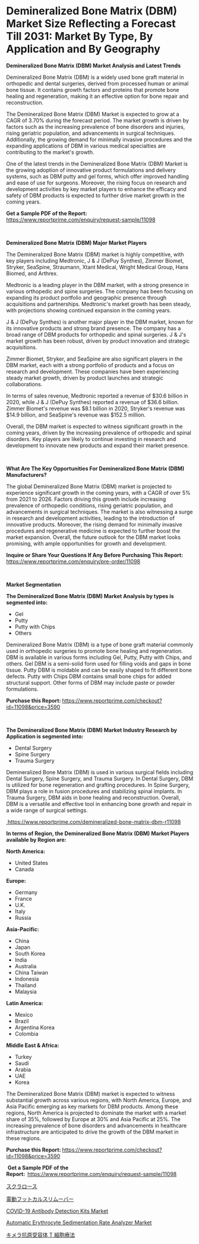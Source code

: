 <p><h1>Demineralized Bone Matrix (DBM) Market Size Reflecting a Forecast Till 2031: Market By Type, By Application and By Geography</h1></p><p><strong>Demineralized Bone Matrix (DBM) Market Analysis and Latest Trends</strong></p>
<p><p>Demineralized Bone Matrix (DBM) is a widely used bone graft material in orthopedic and dental surgeries, derived from processed human or animal bone tissue. It contains growth factors and proteins that promote bone healing and regeneration, making it an effective option for bone repair and reconstruction.</p><p>The Demineralized Bone Matrix (DBM) Market is expected to grow at a CAGR of 3.70% during the forecast period. The market growth is driven by factors such as the increasing prevalence of bone disorders and injuries, rising geriatric population, and advancements in surgical techniques. Additionally, the growing demand for minimally invasive procedures and the expanding applications of DBM in various medical specialties are contributing to the market's growth.</p><p>One of the latest trends in the Demineralized Bone Matrix (DBM) Market is the growing adoption of innovative product formulations and delivery systems, such as DBM putty and gel forms, which offer improved handling and ease of use for surgeons. Moreover, the rising focus on research and development activities by key market players to enhance the efficacy and safety of DBM products is expected to further drive market growth in the coming years.</p></p>
<p><strong>Get a Sample PDF of the Report:&nbsp;</strong> <a href="https://www.reportprime.com/enquiry/request-sample/11098">https://www.reportprime.com/enquiry/request-sample/11098</a></p>
<p>&nbsp;</p>
<p><strong>Demineralized Bone Matrix (DBM) Major Market Players</strong></p>
<p><p>The Demineralized Bone Matrix (DBM) market is highly competitive, with key players including Medtronic, J & J (DePuy Synthes), Zimmer Biomet, Stryker, SeaSpine, Straumann, Xtant Medical, Wright Medical Group, Hans Biomed, and Arthrex.</p><p>Medtronic is a leading player in the DBM market, with a strong presence in various orthopedic and spine surgeries. The company has been focusing on expanding its product portfolio and geographic presence through acquisitions and partnerships. Medtronic's market growth has been steady, with projections showing continued expansion in the coming years. </p><p>J & J (DePuy Synthes) is another major player in the DBM market, known for its innovative products and strong brand presence. The company has a broad range of DBM products for orthopedic and spinal surgeries. J & J's market growth has been robust, driven by product innovation and strategic acquisitions.</p><p>Zimmer Biomet, Stryker, and SeaSpine are also significant players in the DBM market, each with a strong portfolio of products and a focus on research and development. These companies have been experiencing steady market growth, driven by product launches and strategic collaborations.</p><p>In terms of sales revenue, Medtronic reported a revenue of $30.6 billion in 2020, while J & J (DePuy Synthes) reported a revenue of $36.6 billion. Zimmer Biomet's revenue was $8.1 billion in 2020, Stryker's revenue was $14.9 billion, and SeaSpine's revenue was $152.5 million.</p><p>Overall, the DBM market is expected to witness significant growth in the coming years, driven by the increasing prevalence of orthopedic and spinal disorders. Key players are likely to continue investing in research and development to innovate new products and expand their market presence.</p></p>
<p>&nbsp;</p>
<p><strong>What Are The Key Opportunities For Demineralized Bone Matrix (DBM) Manufacturers?</strong></p>
<p><p>The global Demineralized Bone Matrix (DBM) market is projected to experience significant growth in the coming years, with a CAGR of over 5% from 2021 to 2026. Factors driving this growth include increasing prevalence of orthopedic conditions, rising geriatric population, and advancements in surgical techniques. The market is also witnessing a surge in research and development activities, leading to the introduction of innovative products. Moreover, the rising demand for minimally invasive procedures and regenerative medicine is expected to further boost the market expansion. Overall, the future outlook for the DBM market looks promising, with ample opportunities for growth and development.</p></p>
<p><strong>Inquire or Share Your Questions If Any Before Purchasing This Report:</strong> <a href="https://www.reportprime.com/enquiry/pre-order/11098">https://www.reportprime.com/enquiry/pre-order/11098</a></p>
<p>&nbsp;</p>
<p><strong>Market Segmentation</strong></p>
<p><strong>The Demineralized Bone Matrix (DBM) Market Analysis by types is segmented into:</strong></p>
<p><ul><li>Gel</li><li>Putty</li><li>Putty with Chips</li><li>Others</li></ul></p>
<p><p>Demineralized Bone Matrix (DBM) is a type of bone graft material commonly used in orthopedic surgeries to promote bone healing and regeneration. DBM is available in various forms including Gel, Putty, Putty with Chips, and others. Gel DBM is a semi-solid form used for filling voids and gaps in bone tissue. Putty DBM is moldable and can be easily shaped to fit different bone defects. Putty with Chips DBM contains small bone chips for added structural support. Other forms of DBM may include paste or powder formulations.</p></p>
<p><strong>Purchase this Report:&nbsp;</strong><a href="https://www.reportprime.com/checkout?id=11098&price=3590">https://www.reportprime.com/checkout?id=11098&price=3590</a></p>
<p>&nbsp;</p>
<p><strong>The Demineralized Bone Matrix (DBM) Market Industry Research by Application is segmented into:</strong></p>
<p><ul><li>Dental Surgery</li><li>Spine Surgery</li><li>Trauma Surgery</li></ul></p>
<p><p>Demineralized Bone Matrix (DBM) is used in various surgical fields including Dental Surgery, Spine Surgery, and Trauma Surgery. In Dental Surgery, DBM is utilized for bone regeneration and grafting procedures. In Spine Surgery, DBM plays a role in fusion procedures and stabilizing spinal implants. In Trauma Surgery, DBM aids in bone healing and reconstruction. Overall, DBM is a versatile and effective tool in enhancing bone growth and repair in a wide range of surgical settings.</p></p>
<p><a href="https://www.reportprime.com/demineralized-bone-matrix-dbm-r11098">&nbsp;https://www.reportprime.com/demineralized-bone-matrix-dbm-r11098</a></p>
<p><strong>In terms of Region, the Demineralized Bone Matrix (DBM) Market Players available by Region are:</strong></p>
<p>
    <p> <strong> North America: </strong>
        <ul>
            <li>United States</li>
            <li>Canada</li>
        </ul>
        </p> 
    <p> <strong> Europe: </strong>
        <ul>
            <li>Germany</li>
            <li>France</li>
            <li>U.K.</li>
            <li>Italy</li>
            <li>Russia</li>
        </ul>
        </p> 
    <p> <strong> Asia-Pacific: </strong>
        <ul>
            <li>China</li>
            <li>Japan</li>
            <li>South Korea</li>
            <li>India</li>
            <li>Australia</li>
            <li>China Taiwan</li>
            <li>Indonesia</li>
            <li>Thailand</li>
            <li>Malaysia</li>
        </ul>
        </p> 
    <p> <strong> Latin America: </strong>
        <ul>
            <li>Mexico</li>
            <li>Brazil</li>
            <li>Argentina Korea</li>
            <li>Colombia</li>
        </ul>
        </p> 
    <p> <strong> Middle East & Africa: </strong>
        <ul>
            <li>Turkey</li>
            <li>Saudi</li>
            <li>Arabia</li>
            <li>UAE</li>
            <li>Korea</li>
        </ul>
    </p>
    </p>
<p><p>The Demineralized Bone Matrix (DBM) market is expected to witness substantial growth across various regions, with North America, Europe, and Asia Pacific emerging as key markets for DBM products. Among these regions, North America is projected to dominate the market with a market share of 35%, followed by Europe at 30% and Asia Pacific at 25%. The increasing prevalence of bone disorders and advancements in healthcare infrastructure are anticipated to drive the growth of the DBM market in these regions.</p></p>
<p><strong>Purchase this Report: </strong><a href="https://www.reportprime.com/checkout?id=11098&price=3590">https://www.reportprime.com/checkout?id=11098&price=3590</a></p>
<p>&nbsp;<strong>Get a Sample PDF of the Report:&nbsp;&nbsp;</strong><a href="https://www.reportprime.com/enquiry/request-sample/11098">https://www.reportprime.com/enquiry/request-sample/11098</a></p>
<p><strong></strong></p>
<p><p><a href="https://github.com/DanykaKilback/Market-Research-Report-List-1/blob/main/202880480085.md">スクラロース</a></p><p><a href="https://medium.com/@arimuller2009/%E9%9B%BB%E5%8B%95%E3%83%95%E3%83%83%E3%83%88%E3%82%B3%E3%83%BC%E3%83%A9%E3%82%B9%E3%83%AA%E3%83%A0%E3%83%BC%E3%83%90%E3%83%BC%E5%B8%82%E5%A0%B4%E5%B1%95%E6%9C%9B-%E7%94%A3%E6%A5%AD%E6%A6%82%E8%A6%81%E3%81%A8%E4%BA%88%E6%B8%AC-2024%E5%B9%B4%E3%81%8B%E3%82%892031%E5%B9%B4-e2e80b1796ee">電動フットカルスリムーバー</a></p><p><a href="https://github.com/HenrietteMills1/Market-Research-Report-List-1/blob/main/covid-19-antibody-detection-kits-market.md">COVID-19 Antibody Detection Kits Market</a></p><p><a href="https://github.com/marthawweekle/Market-Research-Report-List-1/blob/main/automatic-erythrocyte-sedimentation-rate-analyzer-market.md">Automatic Erythrocyte Sedimentation Rate Analyzer Market</a></p><p><a href="https://medium.com/@demarcuskuhlman/%E3%82%AD%E3%83%A1%E3%83%AA%E3%83%83%E3%82%AF%E6%8A%97%E5%8E%9F%E5%8F%97%E5%AE%B9%E4%BD%93t%E7%B4%B0%E8%83%9E%E7%99%82%E6%B3%95%E5%B8%82%E5%A0%B4%E8%A6%8F%E6%A8%A1%E3%81%AF-%E3%82%B0%E3%83%AD%E3%83%BC%E3%83%90%E3%83%AB%E7%94%A3%E6%A5%AD%E3%81%AB%E3%81%8A%E3%81%91%E3%82%8B%E6%9C%80%E9%81%A9%E3%81%AA%E3%83%9E%E3%83%BC%E3%82%B1%E3%83%86%E3%82%A3%E3%83%B3%E3%82%B0%E3%83%81%E3%83%A3%E3%83%B3%E3%83%8D%E3%83%AB%E3%82%92%E6%98%8E%E3%82%89%E3%81%8B%E3%81%AB%E3%81%97%E3%81%BE%E3%81%99-ddbc19bddbf9">キメラ抗原受容体 T 細胞療法</a></p></p>